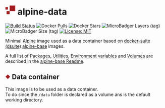 # ![](https://github.com/docker-suite/artwork/raw/master/logo/png/logo_32.png) alpine-data
[![Build Status](http://jenkins.hexocube.fr/job/docker-suite/job/alpine-data/badge/icon?color=green&style=flat-square)](http://jenkins.hexocube.fr/job/docker-suite/job/alpine-data/)
![Docker Pulls](https://img.shields.io/docker/pulls/dsuite/alpine-data.svg?style=flat-square)
![Docker Stars](https://img.shields.io/docker/stars/dsuite/alpine-data.svg?style=flat-square)
![MicroBadger Layers (tag)](https://img.shields.io/microbadger/layers/dsuite/alpine-data/latest.svg?style=flat-square)
![MicroBadger Size (tag)](https://img.shields.io/microbadger/image-size/dsuite/alpine-data/latest.svg?style=flat-square)
[![License: MIT](https://img.shields.io/badge/License-MIT-brightgreen.svg?style=flat-square)](https://opensource.org/licenses/MIT)


Minimal [Alpine][alpine] image used as a data container based on [docker-suite (dsuite)][docker-suite] [alpine-base][alpine-base] images.

A full list of [Packages][alpine-base-readme-packages], [Utilities][alpine-base-readme-utilities], [Environment variables][alpine-base-readme-variables] and [Volumes][alpine-base-readme-volumes] are described in the [alpine-base Readme][alpine-base-readme].


## ![](https://github.com/docker-suite/artwork/raw/master/various/pin/png/pin_16.png) Data container

This image is to be used as a data container.  
To do since the `/data` folder is declared as a volume ans is the default working directory.

[alpine]: http://alpinelinux.org/
[docker-suite]: https://github.com/docker-suite/
[alpine-base]: https://github.com/docker-suite/alpine-base/
[alpine-base-readme]: https://github.com/docker-suite/alpine-base/blob/master/Readme.md/
[alpine-base-readme-packages]: https://github.com/docker-suite/alpine-base/blob/master/Readme.md#-packages-included/
[alpine-base-readme-utilities]: https://github.com/docker-suite/alpine-base/blob/master/Readme.md#-utilities/
[alpine-base-readme-variables]: https://github.com/docker-suite/alpine-base/blob/master/Readme.md#-environment-variables/
[alpine-base-readme-volumes]: https://github.com/docker-suite/alpine-base/blob/master/Readme.md#-volumes/
